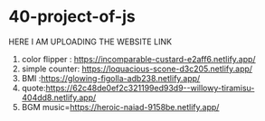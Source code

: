 # 40-project-of-js
HERE I AM UPLOADING THE WEBSITE LINK 

1) color flipper : https://incomparable-custard-e2aff6.netlify.app/
2) simple counter: https://loquacious-scone-d3c205.netlify.app/
3) BMI :https://glowing-figolla-adb238.netlify.app/
4) quote:https://62c48de0ef2c321199ed93d9--willowy-tiramisu-404dd8.netlify.app/
5) BGM music=https://heroic-naiad-9158be.netlify.app/


